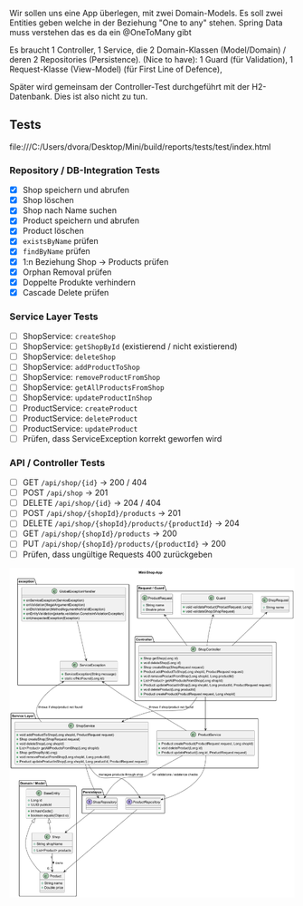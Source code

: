 Wir sollen uns eine App überlegen, mit zwei Domain-Models. 
Es soll zwei Entities geben welche in der Beziehung "One to any" stehen.
Spring Data muss verstehen das es da ein @OneToMany gibt

Es braucht 1 Controller, 1 Service, die 2 Domain-Klassen (Model/Domain) / deren 2 Repositories (Persistence).
(Nice to have): 1 Guard (für Validation), 1 Request-Klasse (View-Model) (für First Line of Defence), 

Später wird gemeinsam der Controller-Test durchgeführt mit der H2-Datenbank.
Dies ist also nicht zu tun.


## Tests

file:///C:/Users/dvora/Desktop/Mini/build/reports/tests/test/index.html

### Repository / DB-Integration Tests
- [x] Shop speichern und abrufen
- [x] Shop löschen
- [x] Shop nach Name suchen
- [x] Product speichern und abrufen
- [x] Product löschen
- [x] `existsByName` prüfen
- [x] `findByName` prüfen
- [x] 1:n Beziehung Shop → Products prüfen
- [x] Orphan Removal prüfen
- [x] Doppelte Produkte verhindern
- [x] Cascade Delete prüfen

### Service Layer Tests
- [ ] ShopService: `createShop`
- [ ] ShopService: `getShopById` (existierend / nicht existierend)
- [ ] ShopService: `deleteShop`
- [ ] ShopService: `addProductToShop`
- [ ] ShopService: `removeProductFromShop`
- [ ] ShopService: `getAllProductsFromShop`
- [ ] ShopService: `updateProductInShop`
- [ ] ProductService: `createProduct`
- [ ] ProductService: `deleteProduct`
- [ ] ProductService: `updateProduct`
- [ ] Prüfen, dass ServiceException korrekt geworfen wird

### API / Controller Tests
- [ ] GET `/api/shop/{id}` → 200 / 404
- [ ] POST `/api/shop` → 201
- [ ] DELETE `/api/shop/{id}` → 204 / 404
- [ ] POST `/api/shop/{shopId}/products` → 201
- [ ] DELETE `/api/shop/{shopId}/products/{productId}` → 204
- [ ] GET `/api/shop/{shopId}/products` → 200
- [ ] PUT `/api/shop/{shopId}/products/{productId}` → 200
- [ ] Prüfen, dass ungültige Requests 400 zurückgeben
  
![Klassen-Diagramm-Mini_Shop_App.png](Klassen-Diagramm-Mini_Shop_App.png)
